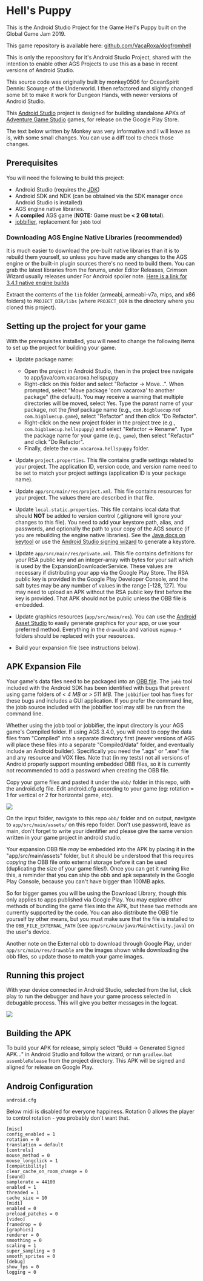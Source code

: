# Hell's Puppy

This is the Android Studio Project for the Game Hell's Puppy built on the Global Game Jam 2019.

This game repository is available here: [github.com/VacaRoxa/dogfromhell](https://github.com/VacaRoxa/dogfromhell)

This is only the repoository for it's Android Studio Project, shared with the intention to 
enable other AGS Projects to use this as a base in recent versions of Android Studio.

This source code was originally built by monkey0506 for OceanSpirit Dennis: Scourge of the
Underworld. I then refactored and slightly changed some bit to make it work for Dungeon
Hands, with newer versions of Android Studio. 

This [Android Studio](https://developer.android.com/studio/index.html) project is designed for
building standalone APKs of [Adventure Game Studio](http://www.adventuregamestudio.co.uk/) games,
for release on the Google Play Store.

The text below written by Monkey was very informative and I will leave as is, with some small
changes. You can use a diff tool to check those changes.

## Prerequisites

You will need the following to build this project:

* Android Studio (requires the
  [JDK](http://www.oracle.com/technetwork/java/javase/downloads/index.html))
* Android SDK and NDK (can be obtained via the SDK manager once Android Studio is installed)
* AGS engine native libraries.
* A **compiled** AGS game (**NOTE:** Game must be **< 2 GB total**).
* [jobbifier](https://github.com/monkey0506/jobbifier), replacement for `jobb` tool

### Downloading AGS Engine Native Libraries (recommended)

It is much easier to download the pre-built native libraries than it is to rebuild them yourself, so
unless you have made any changes to the AGS engine or the built-in plugin sources there's no need to
build them. You can grab the latest libraries from the forums, under Editor Releases, Crimson
Wizard usually releases under For Android spoiler note. 
[Here is a link for 3.4.1 native engine builds](http://www.adventuregamestudio.co.uk/releases/finals/AGS-3.4.1-P4/ags-3.4.1.15-android-libs.zip)

Extract the contents of the `lib` folder (armeabi, armeabi-v7a, mips, and x86 folders) to `PROJECT_DIR/libs` 
(where `PROJECT_DIR` is the directory where you cloned this project).

## Setting up the project for your game

With the prerequisites installed, you will need to change the following items to set up the project
for building your game.

* Update package name:
  * Open the project in Android Studio, then in the project tree navigate to
    app/java/com.vacaroxa.hellspuppy
  * Right-click on this folder and select "Refactor -> Move...". When prompted, select "Move
    package 'com.vacaroxa' to another package" (the default). You may receive a
    warning that multiple directories will be moved, select Yes. Type the *parent* name of your
    package, not the *final* package name (e.g., `com.bigbluecup` *not* `com.bigbluecup.game`),
    select "Refactor" and then click "Do Refactor".
  * Right-click on the new project folder in the project tree (e.g., `com.bigbluecup.hellspuppy`)
    and select "Refactor -> Rename". Type the package name for your game (e.g., `game`), then
    select "Refactor" and click "Do Refactor".
  * Finally, delete the `com.vacaroxa.hellspuppy` folder.

* Update `project.properties`. This file contains gradle settings related to your project. The
  application ID, version code, and version name need to be set to match your project settings
  (application ID is your package name).

* Update `app/src/main/res/project.xml`. This file contains resources for your project. 
  The values there are described in that file.

* Update `local.static.properties`. This file contains local data that should **NOT** be added
  to version control (.gitignore will ignore your changes to this file). You need to add your
  keystore path, alias, and passwords, and optionally the path to your copy of the AGS source
  (if you are rebuilding the engine native libraries). See the
  [Java docs on keytool](http://docs.oracle.com/javase/6/docs/technotes/tools/solaris/keytool.html)
  or use the
  [Android Studio signing wizard](https://developer.android.com/studio/publish/app-signing.html)
  to generate a keystore.

* Update `app/src/main/res/private.xml`. This file contains definitions for your RSA public key and an
  integer-array with bytes for your salt which is used by the ExpansionDownloaderService. These
  values are necessary if distributing your app via the Google Play Store. The RSA public key
  is provided in the Google Play Developer Console, and the salt bytes may be any number of
  values in the range [-128, 127]. You may need to upload an APK without the RSA public key
  first before the key is provided. That APK should not be public unless the OBB file is
  embedded.

* Update graphics resources (`app/src/main/res`). You can use the
  [Android Asset Studio](https://romannurik.github.io/AndroidAssetStudio/) to easily generate
  graphics for your app, or use your preferred method. Everything in the `drawable` and various
  `mipmap-*` folders should be replaced with your resources.

* Build your expansion file (see instructions below).

## APK Expansion File

Your game's data files need to be packaged into an
[OBB file](https://developer.android.com/google/play/expansion-files.html). The `jobb` tool included
with the Android SDK has been identified with bugs that prevent using game folders of *< 4 MB* or
*> 511 MB*. The `jobbifier` tool has fixes for these bugs and includes a GUI application. If you
prefer the command line, the jobb source included with the jobbifier tool may still be run from the
command line.

Whether using the jobb tool or jobbifier, the input directory is your AGS game's Compiled folder. If
using AGS 3.4.0, you will need to copy the data files from "Compiled" into a separate directory
first (newer versions of AGS will place these files into a separate "Compiled/data" folder, and
eventually include an Android builder). Specifically you need the ".ags" or ".exe" file and any
resource and VOX files. Note that (in my tests) not all versions of Android properly support
mounting embedded OBB files, so it is currently not recommended to add a password when creating the
OBB file.

Copy your game files and pasted it under the `obb/` folder in this repo, with the android.cfg file.
Edit android.cfg according to your game (eg: rotation = 1 for vertical or 2 for horizontal game, etc).

![](https://i.imgur.com/aadJOnm.png)

On the input folder, navigate to this repo `obb/` folder and on output, navigate to `app/src/main/assets/` 
on this repo folder. Don't use password, leave as main, don't forget to write your identifier and please 
give the same version written in your game project in android studio.

Your expansion OBB file *may* be embedded into the APK by placing it in the "app/src/main/assets"
folder, but it should be understood that this requires *copying* the OBB file onto external storage
before it can be used (duplicating the size of your game files!). Once you can get it running like this, 
a reminder that you can ship the obb and apk separately in the Google Play Console, because you 
can't have bigger than 100MB apks.


So for bigger games you will be using the Download Library, though this only applies to apps 
published via Google Play. You may explore other methods of bundling the game files into the APK, 
but these two methods are currently supported by the code. You can also distribute the OBB file 
yourself by other means, but you must make sure that the file is installed to 
the `OBB_FILE_EXTERNAL_PATH` (see `app/src/main/java/MainActivity.java`) on the user's device.

Another note on the External obb to download through Google Play, under `app/src/main/res/drawable`
are the images shown while downloading the obb files, so update those to match your game images.

## Running this project


With your device connected in Android Studio, selected from the list, click play to run the debugger 
and have your game process selected in debugable process. This will give you better messages in the logcat.

![](https://i.imgur.com/hZ8Q3nJ.png)


## Building the APK

To build your APK for release, simply select "Build -> Generated Signed APK..." in Android Studio
and follow the wizard, or run `gradlew.bat assembleRelease` from the project directory. This APK
will be signed and aligned for release on Google Play.

## Androig Configuration

`android.cfg`

Below midi is disabled for everyone happiness.
Rotation 0 allows the player to control rotation - you probably don't want that.

```
[misc]
config_enabled = 1
rotation = 0
translation = default
[controls]
mouse_method = 0
mouse_longclick = 1
[compatibility]
clear_cache_on_room_change = 0
[sound]
samplerate = 44100
enabled = 1
threaded = 1
cache_size = 10
[midi]
enabled = 0
preload_patches = 0
[video]
framedrop = 0
[graphics]
renderer = 0
smoothing = 0
scaling = 1
super_sampling = 0
smooth_sprites = 0
[debug]
show_fps = 0
logging = 0
```
